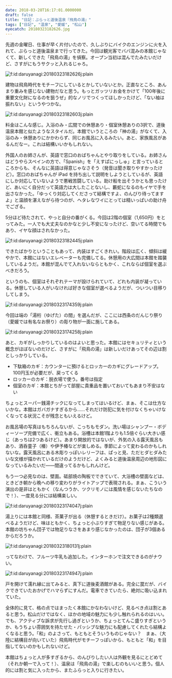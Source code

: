 ```yaml
---
date: 2018-03-28T16:17:01.0000000
draft: false
title: "日記：ぶらっと道後温泉『飛鳥の湯』"
tags: ["日記", "温泉", "愛媛", "松山"]
eyecatch: 20180323182626.jpg
---
```

<p>先週の金曜日、仕事が早く片付いたので、久しぶりにバイクのエンジンに火を入れて、ぶらっと道後温泉まで行ってきた。今回は観光客でババ混みの本館じゃなくて、新しくできた「飛鳥の湯」を偵察。オープン当初は混んでたみたいだけど、さすがにもうサクッと入れるじゃろ。</p><p><span itemscope itemtype="http://schema.org/Photograph"><img src="20180323182626.jpg" alt="f:id:daruyanagi:20180323182626j:plain" title="f:id:daruyanagi:20180323182626j:plain" class="hatena-fotolife" itemprop="image"></span></p><p>建物は飛鳥時代をモチーフにしているとかしていないとか。正直なところ、あんまり重みを感じない建物だなと思う。もっとガッツリお金をかけて「100年後に重要文化財になるのを狙うぜ」的なノリでつくってほしかったけど、「ない袖は振れない」というやつかな。</p><p><span itemscope itemtype="http://schema.org/Photograph"><img src="20180323182603.jpg" alt="f:id:daruyanagi:20180323182603j:plain" title="f:id:daruyanagi:20180323182603j:plain" class="hatena-fotolife" itemprop="image"></span></p><p>料金はこんな感じ。入浴のみ・広間での休憩あり・個室休憩ありの3択で、道後温泉本館と似たようなスタイルだ。本館でいうところの「神の湯」がなくて、入浴のみ・休憩ありにかかわらず、同じお風呂に入るみたい。あと、家族風呂があるんだなー。これは結構いいかもしれない。</p><p>外国人のお姉さんが、英語で窓口のおばちゃんとやり取りをしている。お姉さんはどうやらスペインの方で、「Spanish」を「えすぱにっしゅ」と言っているところからも、そんなに英語は得意じゃなさそう（発音は聞き取りやすかったけど）。窓口のおばちゃんが iPad を持ち出して説明をしようとしているが、英語にしか対応していないようで悪戦苦闘している。助け船を出そうかとも思ったけど、あいにく自分だって英語力は大したことないし、藪蛇になるのもイヤで手を出さなかった。「ゆっくり対応してくださって結構ですよ、のんびり待ってますよ」と温顔を湛えながら待つのが、ヘタレなワイにとっては精いっぱいの助け舟でござる。</p><p>5分ほど待たされて、やっと自分の番がくる。今回は2階の個室（1,650円）をとってみた。一人でも大丈夫なのかなと少し不安になったけど、空いてる時間でもあり、イヤな顔はされなかった。</p><p><span itemscope itemtype="http://schema.org/Photograph"><img src="20180323182445.jpg" alt="f:id:daruyanagi:20180323182445j:plain" title="f:id:daruyanagi:20180323182445j:plain" class="hatena-fotolife" itemprop="image"></span></p><p>できたばかりということもあって、内装はすごくきれい。階段は広く、傾斜は緩やかで、本館にはないエレベーターも完備してる。休憩用の大広間は本館を踏襲しているようだ。本館が混んでて入れないならともかく、これならば個室を選ぶべきだろう。</p><p>というのも、個室はそれぞれテーマが設けられていて、どれも内装が凝っている。休憩している人がいなければ好きな個室が選べるようだが、ついつい目移りしてしまう。</p><p><span itemscope itemtype="http://schema.org/Photograph"><img src="20180323174359.jpg" alt="f:id:daruyanagi:20180323174359j:plain" title="f:id:daruyanagi:20180323174359j:plain" class="hatena-fotolife" itemprop="image"></span></p><p>今回は端の「湯桁（ゆげた）の間」を選んだが、ここには西条のだんじり祭り（愛媛では有名なお祭り）の彫り物が一面に施してある。</p><p><span itemscope itemtype="http://schema.org/Photograph"><img src="20180323174258.jpg" alt="f:id:daruyanagi:20180323174258j:plain" title="f:id:daruyanagi:20180323174258j:plain" class="hatena-fotolife" itemprop="image"></span></p><p>あと、カギがしっかりしているのはよいと思った。本館にはセキュリティという概念がほぼないのだけど、さすがに「飛鳥の湯」は新しいだけあってその辺は割としっかりしている。</p>

<ul>
<li>下駄箱のカギ：カウンターに預けるとロッカーのカギにグレードアップ。100円玉が必要だが、戻ってくる</li>
<li>ロッカーのカギ：脱衣場で使う。番号は指定</li>
<li>個室のカギ：本館とちがって部屋に貴重品を置いておいてもあまり不安はない</li>
</ul><p>ちょっとスーパー銭湯チックになってしまってはいるけど、まぁ、そこは仕方ないかな。本館はガバガナすぎるから……それだけ防犯に気を付けなくちゃいけなくなってる状況こそが残念ともいえるけど。</p><p>お風呂場の写真はもちろんないが、こっちもモダン。洗い場はシャンプー・ボディーソープ完備で広く、衝立もある。浴槽は本館1階よりも1.5倍ぐらい大きい感じ（あっちは2つあるけど）。あまり開放的ではないが、外気の入る露天風呂もあり、酒呑童子（椿）や伊予椿などが楽しめる。季節によって変わるのかもしれないな。露天風呂にある木彫りっぽいレリーフは、ぱっと見、ただヒダヒダみたいな文様が描かれているだけのようだけど、よくみると道後温泉周辺の地形図になっているみたいだ――間違ってるかもしれんけど。</p><p>もう一つ必見なのは、壁面。砥部焼の陶板でできていて、大浴槽の壁面などは、ときどき朝から晩への移り変わりがライトアップで表現される。まぁ、こういう演出の是非はともかく（なんつうか、ツクリモノには風情を感じないたちなので！）、一度見る分には結構楽しい。</p><p><span itemscope itemtype="http://schema.org/Photograph"><img src="20180323174047.jpg" alt="f:id:daruyanagi:20180323174047j:plain" title="f:id:daruyanagi:20180323174047j:plain" class="hatena-fotolife" itemprop="image"></span></p><p>湯上りには本館と同様、茶菓子が出る（休憩するときだけ）。お菓子は2種類選べるようだけど、味はともかく、ちょっと小ぶりすぎて物足りない感じがある。本館の坊ちゃん団子では物足りなさをあまり感じなかったのは、団子が3個あるからだろうか。</p><p><span itemscope itemtype="http://schema.org/Photograph"><img src="20180323180131.jpg" alt="f:id:daruyanagi:20180323180131j:plain" title="f:id:daruyanagi:20180323180131j:plain" class="hatena-fotolife" itemprop="image"></span></p><p>ってなわけで、フルーツ牛乳も追加した。インターホンで注文できるのがナウい。</p><p><span itemscope itemtype="http://schema.org/Photograph"><img src="20180323174947.jpg" alt="f:id:daruyanagi:20180323174947j:plain" title="f:id:daruyanagi:20180323174947j:plain" class="hatena-fotolife" itemprop="image"></span></p><p>戸を開けて濡れ縁に出てみると、真下に道後麦酒館がある。完全に罠だが、バイクできていたおかげでハマらずにすんだ。電車できていたら、絶対に吸い込まれていた。</p><p>全体的に見て、格の点ではまったく本館にかなわないけど、見るべき点は割とあると思う。松山だけではなく、ほかの地域の魅力にも少し触れられるのはいい。でも、アクティブな訴求が先行し過ぎというか、ちょっとてんこ盛りすぎというか、もうちょい雰囲気を持たせた・パッシブな魅力にも配慮してくれたら結構よくなると思う。「和」のよさって、もともとそういうものじゃない？　まぁ、（大陸に結構目が向いていた）飛鳥時代がモチーフっぽいから、もともと「和」を目指してないのかもしれないけど。</p><p>本館はちょっと人が多すぎるから、のんびりしたい人は外観を見るにとどめて（それか朝一で入って！）、温泉は「飛鳥の湯」で楽しむのもいいと思う。個人的には割と気に入ったから、またふらっと入りに行きたい。</p>
